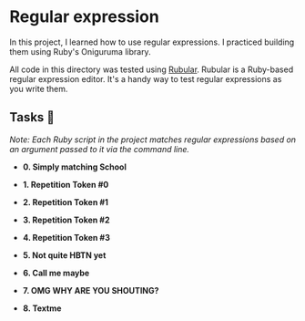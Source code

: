 # Regular expression

In this project, I learned how to use regular expressions. I practiced building
them using Ruby's Oniguruma library.

All code in this directory was tested using [Rubular](https://rubular.com/). Rubular is a Ruby-based regular expression editor. It's a handy way to test regular expressions as you write them.

## Tasks :page_with_curl:

_Note: Each Ruby script in the project matches regular expressions based on an
argument passed to it via the command line._

* **0. Simply matching School**

* **1. Repetition Token #0**

* **2. Repetition Token #1**

* **3. Repetition Token #2**

* **4. Repetition Token #3**

* **5. Not quite HBTN yet**

* **6. Call me maybe**

* **7. OMG WHY ARE YOU SHOUTING?**

* **8. Textme**
